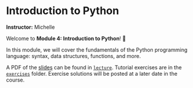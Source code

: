 # Introduction to Python

**Instructor:** Michelle

Welcome to **Module 4: Introduction to Python**! 🐍

In this module, we will cover the fundamentals of the Python programming language:
syntax, data structures, functions, and more.

A PDF of the [slides](https://docs.google.com/presentation/d/1l1Ar8IQW32X-IMeTkMKI72NInndQwsudS_3xKc4p53E/edit?usp=sharing)
can be found in [`lecture`](./lecture/).
Tutorial exercises are in the [`exercises`](./exercises/) folder.
Exercise solutions will be posted at a later date in the course.
